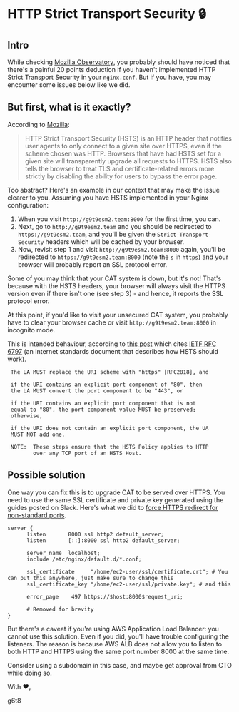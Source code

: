 # HTTP Strict Transport Security 🔒

## Intro

While checking [Mozilla Observatory](http://observatory.mozilla.org/), you probably should have noticed that there's a painful 20 points deduction if you haven't implemented HTTP Strict Transport Security in your `nginx.conf`. But if you have, you may encounter some issues below like we did.

## But first, what is it exactly?

According to [Mozilla](https://infosec.mozilla.org/guidelines/web_security#http-strict-transport-security):

> HTTP Strict Transport Security (HSTS) is an HTTP header that notifies user agents to only connect to a given site over HTTPS, even if the scheme chosen was HTTP. Browsers that have had HSTS set for a given site will transparently upgrade all requests to HTTPS. HSTS also tells the browser to treat TLS and certificate-related errors more strictly by disabling the ability for users to bypass the error page.

Too abstract? Here's an example in our context that may make the issue clearer to you. Assuming you have HSTS implemented in your Nginx configuration:
1. When you visit `http://g9t9esm2.team:8000` for the first time, you can.
2. Next, go to `http://g9t9esm2.team` and you should be redirected to `https://g9t9esm2.team`, and you'll be given the `Strict-Transport-Security` headers which will be cached by your browser.
3. Now, revisit step 1 and visit `http://g9t9esm2.team:8000` again, you'll be redirected to `https://g9t9esm2.team:8000` (note the `s` in `https`) and your browser will probably report an SSL protocol error.

Some of you may think that your CAT system is down, but it's not! That's because with the HSTS headers, your browser will always visit the HTTPS version even if there isn't one (see step 3) - and hence, it reports the SSL protocol error.

At this point, if you'd like to visit your unsecured CAT system, you probably have to clear your browser cache or visit `http://g9t9esm2.team:8000` in incognito mode.

This is intended behaviour, according to [this post](https://serverfault.com/a/882331/327653) which cites [IETF RFC 6797](https://tools.ietf.org/html/rfc6797#section-8.3) (an Internet standards document that describes how HSTS should work).

     The UA MUST replace the URI scheme with "https" [RFC2818], and

     if the URI contains an explicit port component of "80", then
     the UA MUST convert the port component to be "443", or

     if the URI contains an explicit port component that is not
     equal to "80", the port component value MUST be preserved;
     otherwise,

     if the URI does not contain an explicit port component, the UA
     MUST NOT add one.

     NOTE:  These steps ensure that the HSTS Policy applies to HTTP
            over any TCP port of an HSTS Host.


## Possible solution

One way you can fix this is to upgrade CAT to be served over HTTPS. You need to use the same SSL certificate and private key generated using the guides posted on Slack. Here's what we did to [force HTTPS redirect for non-standard ports](https://ma.ttias.be/force-redirect-http-https-custom-port-nginx/).

    server {
          listen       8000 ssl http2 default_server;
          listen       [::]:8000 ssl http2 default_server;
          
          server_name  localhost;
          include /etc/nginx/default.d/*.conf;
          
          ssl_certificate     "/home/ec2-user/ssl/certificate.crt"; # You can put this anywhere, just make sure to change this
          ssl_certificate_key "/home/ec2-user/ssl/private.key"; # and this
          
          error_page    497 https://$host:8000$request_uri;
          
          # Removed for brevity
    }

But there's a caveat if you're using AWS Application Load Balancer: you cannot use this solution. Even if you did, you'll have trouble configuring the listeners. The reason is because AWS ALB does not allow you to listen to both HTTP and HTTPS using the same port number 8000 at the same time.

Consider using a subdomain in this case, and maybe get approval from CTO while doing so.

With ❤️,

g6t8
